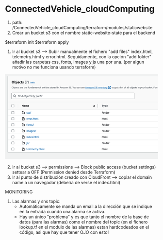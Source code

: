 # ConnectedVehicle_cloudComputing

1. path: /ConnectedVehicle_cloudComputing/terraform/modules/staticwebsite
2. Crear un bucket s3 con el nombre static-website-state para el backend

$terraform init
$terraform apply

1. Ir al bucket s3 --> Subir manualmente el fichero "add files" index.html, telemetry.html y error.html. Seguidamente, con la opción "add folder" añadir las carpetas css, fonts, images y js una por una. (por algun motivo no me funciona usando terraform)

![Bucket s3 files](https://github.com/MarcGrauPujol/ConnectedVehicle_cloudComputing/blob/main/s3-bucket-objects.png)

2. Ir al bucket s3 --> permissions --> Block public access (bucket settings) settear a OFF  (Permission denied desde Terraform)
3. Ir al punto de distribución creado con CloudFront --> copiar el domain name a un navegador (debería de verse el index.html)

MONITORING
1. Las alarmas y sns topic:
    - Automáticamente se manda un email a la dirección que se indique en la entrada cuando una alarma se activa.
    - Hay un único "problema" y es que tanto el nombre de la base de datos (para las alarmas) como el nombre del topic (en el fichero lookup.tf en el modulo de las alarmas) estan hardcodeados en el código, asi que hay que tener OJO con esto!